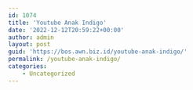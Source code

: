 ```yaml
---
id: 1074
title: 'Youtube Anak Indigo'
date: '2022-12-12T20:59:22+00:00'
author: admin
layout: post
guid: 'https://bos.awn.biz.id/youtube-anak-indigo/'
permalink: /youtube-anak-indigo/
categories:
    - Uncategorized
---
```



